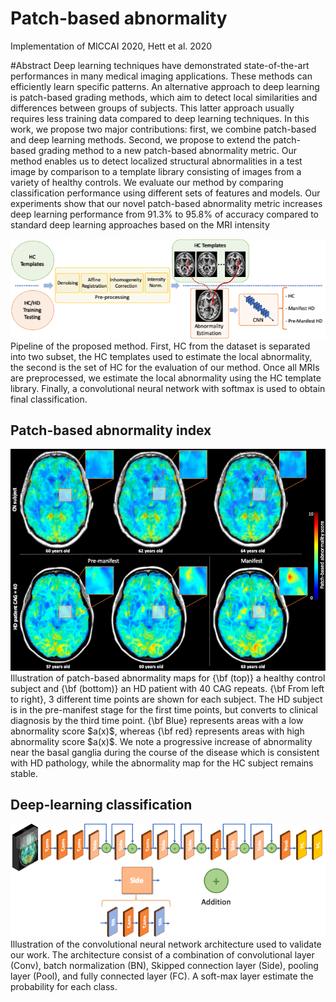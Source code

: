 # Patch-based abnormality


Implementation of MICCAI 2020, Hett et al. 2020

#Abstract
Deep learning techniques have demonstrated state-of-the-art performances in many medical imaging applications. These methods can efficiently learn specific patterns. An alternative approach to deep learning is patch-based grading methods, which aim to detect local similarities and differences between groups of subjects. This latter approach usually requires less training data compared to deep learning techniques. In this work, we propose two major contributions: first, we combine patch-based and deep learning methods. Second, we propose to extend the patch-based grading method to a new patch-based abnormality metric. Our method enables us to detect localized structural abnormalities in a test image by comparison to a template library consisting of images from a variety of healthy controls.  We evaluate our method by comparing classification performance using different sets of features and models. Our experiments show that our novel patch-based abnormality metric increases deep learning performance from 91.3% to 95.8% of accuracy compared to standard deep learning approaches based on the MRI intensity

<img src="figures/pipeline.png" width="600">
Pipeline of the proposed method. First, HC from the dataset is separated into two subset, the HC templates used to estimate the local abnormality, the second is the set of HC for the evaluation of our method. Once all MRIs are preprocessed, we estimate the local abnormality using the HC template library. Finally, a convolutional neural network with softmax is used to obtain final classification.

## Patch-based abnormality index


<img src="figures/pbd_illustration.png" width="600">
Illustration of patch-based abnormality maps for {\bf (top)} a healthy control subject and {\bf (bottom)} an HD patient with 40 CAG repeats. {\bf From left to right}, 3 different time points are shown for each subject. The HD subject is in the pre-manifest stage for the first time points, but converts to clinical diagnosis by the third time point. {\bf Blue} represents areas with a low abnormality score $a(x)$, whereas {\bf red} represents areas with high abnormality score $a(x)$. We note a progressive increase of abnormality near the basal ganglia during the course of the disease which is consistent with HD pathology, while the abnormality map for the HC subject remains stable.

## Deep-learning classification
<img src="figures/network.png" width="600">
Illustration of the convolutional neural network architecture used to validate our work. The architecture consist of a combination of convolutional layer (Conv), batch normalization (BN), Skipped connection layer (Side), pooling layer (Pool), and fully connected layer (FC). A soft-max layer estimate the probability for each class.
